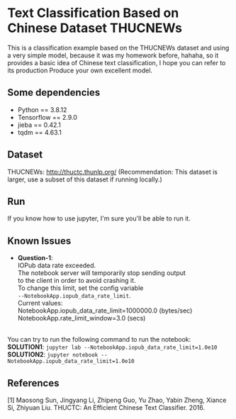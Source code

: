 # Text Classification Based on Chinese Dataset THUCNEWs
This is a classification example based on the THUCNEWs dataset and using a very simple model, because it was my homework before, hahaha, so it provides a basic idea of Chinese text classification, I hope you can refer to its production Produce your own excellent model.

## Some dependencies
- Python == 3.8.12
- Tensorflow == 2.9.0
- jieba == 0.42.1
- tqdm == 4.63.1

## Dataset
THUCNEWs: http://thuctc.thunlp.org/
(Recommendation: This dataset is larger, use a subset of this dataset if running locally.)

## Run
If you know how to use jupyter, I'm sure you'll be able to run it.

## Known Issues
- **Question-1**:<br />
        IOPub data rate exceeded.<br />
        The notebook server will temporarily stop sending output<br />
        to the client in order to avoid crashing it.<br />
        To change this limit, set the config variable<br />
        `--NotebookApp.iopub_data_rate_limit`.<br />
        Current values:<br />
        NotebookApp.iopub_data_rate_limit=1000000.0 (bytes/sec)<br />
        NotebookApp.rate_limit_window=3.0 (secs)<br /><br />
        
You can try to run the following command to run the notebook:<br />
**SOLUTION1**: `jupyter lab --NotebookApp.iopub_data_rate_limit=1.0e10`<br />
**SOLUTION2**: `jupyter notebook --NotebookApp.iopub_data_rate_limit=1.0e10`<br />

## References
[1] Maosong Sun, Jingyang Li, Zhipeng Guo, Yu Zhao, Yabin Zheng, Xiance Si, Zhiyuan Liu. THUCTC: An Efficient Chinese Text Classifier. 2016.
